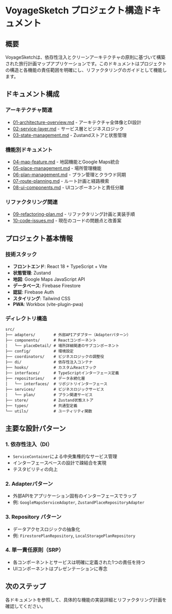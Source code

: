 # VoyageSketch プロジェクト構造ドキュメント

## 概要

VoyageSketchは、依存性注入とクリーンアーキテクチャの原則に基づいて構築された旅行計画マップアプリケーションです。このドキュメントはプロジェクトの構造と各機能の責任範囲を明確にし、リファクタリングのガイドとして機能します。

## ドキュメント構成

### アーキテクチャ関連
- [01-architecture-overview.md](./01-architecture-overview.md) - アーキテクチャ全体像とDI設計
- [02-service-layer.md](./02-service-layer.md) - サービス層とビジネスロジック
- [03-state-management.md](./03-state-management.md) - Zustandストアと状態管理

### 機能別ドキュメント
- [04-map-feature.md](./04-map-feature.md) - 地図機能とGoogle Maps統合
- [05-place-management.md](./05-place-management.md) - 場所管理機能
- [06-plan-management.md](./06-plan-management.md) - プラン管理とクラウド同期
- [07-route-planning.md](./07-route-planning.md) - ルート計画と経路検索
- [08-ui-components.md](./08-ui-components.md) - UIコンポーネントと責任分離

### リファクタリング関連
- [09-refactoring-plan.md](./09-refactoring-plan.md) - リファクタリング計画と実装手順
- [10-code-issues.md](./10-code-issues.md) - 現在のコードの問題点と改善案

## プロジェクト基本情報

### 技術スタック
- **フロントエンド**: React 18 + TypeScript + Vite
- **状態管理**: Zustand
- **地図**: Google Maps JavaScript API
- **データベース**: Firebase Firestore
- **認証**: Firebase Auth
- **スタイリング**: Tailwind CSS
- **PWA**: Workbox (vite-plugin-pwa)

### ディレクトリ構造

```
src/
├── adapters/        # 外部APIアダプター（Adapterパターン）
├── components/      # Reactコンポーネント
│   └── placeDetail/ # 場所詳細関連のサブコンポーネント
├── config/          # 環境設定
├── coordinators/    # ビジネスロジックの調整役
├── di/              # 依存性注入コンテナ
├── hooks/           # カスタムReactフック
├── interfaces/      # TypeScriptインターフェース定義
├── repositories/    # データ永続化層
│   └── interfaces/  # リポジトリインターフェース
├── services/        # ビジネスロジックサービス
│   └── plan/        # プラン関連サービス
├── store/           # Zustand状態ストア
├── types/           # 共通型定義
└── utils/           # ユーティリティ関数
```

## 主要な設計パターン

### 1. 依存性注入（DI）
- `ServiceContainer`による中央集権的なサービス管理
- インターフェースベースの設計で疎結合を実現
- テスタビリティの向上

### 2. Adapterパターン
- 外部APIをアプリケーション固有のインターフェースでラップ
- 例: `GoogleMapsServiceAdapter`, `ZustandPlaceRepositoryAdapter`

### 3. Repository パターン
- データアクセスロジックの抽象化
- 例: `FirestorePlanRepository`, `LocalStoragePlanRepository`

### 4. 単一責任原則（SRP）
- 各コンポーネントとサービスは明確に定義された1つの責任を持つ
- UIコンポーネントはプレゼンテーションに専念

## 次のステップ

各ドキュメントを参照して、具体的な機能の実装詳細とリファクタリング計画を確認してください。
